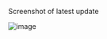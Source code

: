 Screenshot of latest update

![image](https://github.com/g-gourav-r/To-Do-Webapp/assets/75977813/549a9f6d-acde-4371-92bc-4747b55386ee)
